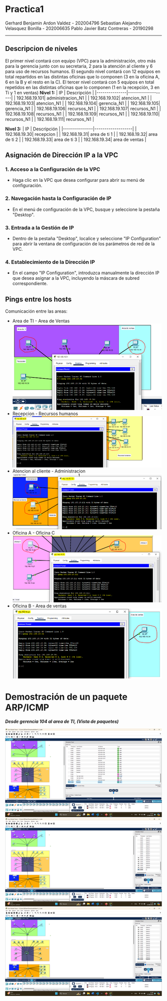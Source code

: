 # Practica1
Gerhard Benjamin Ardon Valdez - 202004796
Sebastian Alejandro Velasquez Bonilla - 202006635
Pablo Javier Batz Contreras - 20190298

---
## Descripcion de niveles 
El primer nivel contará con equipo (VPC) para la administración, otro más para la gerencia 
junto con su secretaria, 2 para la atención al cliente y 6 para uso de recursos humanos. 
El segundo nivel contará con 12 equipos en total repartidos en las distintas oficinas que lo 
componen (3 en la oficina A, 6 en la B y el resto en la C). 
El tercer nivel contará con 5 equipos en total repetidos en las distintas oficinas que lo 
componen (1 en la recepción, 3 en Ti y 1 en ventas)
**Nivel 1:**
| IP            | Descripción       |
|---------------|-------------------|
| 192.168.19.101| administracion_N1 |
| 192.168.19.102| atencion_N1       |
| 192.168.19.103| atencion_N1       |
| 192.168.19.104| gerencia_N1       |
| 192.168.19.105| gerencia_N1       |
| 192.168.19.106| recursos_N1       |
| 192.168.19.107| recursos_N1       |
| 192.168.19.108| recursos_N1       |
| 192.168.19.109| recursos_N1       |
| 192.168.19.110| recursos_N1       |
| 192.168.19.111| recursos_N1       |

**Nivel 3:**
| IP            | Descripción       |
|---------------|-------------------|
| 192.168.19.30| recepcion |
| 192.168.19.31| area de ti 1      |
| 192.168.19.32| area de ti 2      |
| 192.168.19.33| area de ti 3      |
| 192.168.19.34| area de ventas    |

## Asignación de Dirección IP a la VPC

### 1. Acceso a la Configuración de la VPC
- Haga clic en la VPC que desea configurar para abrir su menú de configuración.

### 2. Navegación hasta la Configuración de IP
- En el menú de configuración de la VPC, busque y seleccione la pestaña "Desktop".

### 3. Entrada a la Gestión de IP
- Dentro de la pestaña "Desktop", localice y seleccione "IP Configuration" para abrir la ventana de configuración de los parámetros de red de la VPC.

### 4. Establecimiento de la Dirección IP
- En el campo "IP Configuration", introduzca manualmente la dirección IP que desea asignar a la VPC, incluyendo la máscara de subred correspondiente.

## Pings entre los hosts
Comunicación entre las areas:
- Area de TI - Area de Ventas 
  ![](./assets/ping1.PNG)
- Recepcion - Recursos humanos 
  ![](./assets/ping2.PNG)
- Atencion al cliente - Administracion
  ![](./assets/ping3.PNG)
- Oficina A - Oficina C
  ![](./assets/ping4.PNG)
- Oficina B - Area de ventas
  ![](./assets/ping5.PNG) 



# Demostración de un paquete ARP/ICMP

***Desde gerencia 104 al area de TI, (Vista de paquetes)***

![Diagrama de red](./assets/f1.png)
![Diagrama de red](./assets/f2.png)
![Diagrama de red](./assets/f3.png)